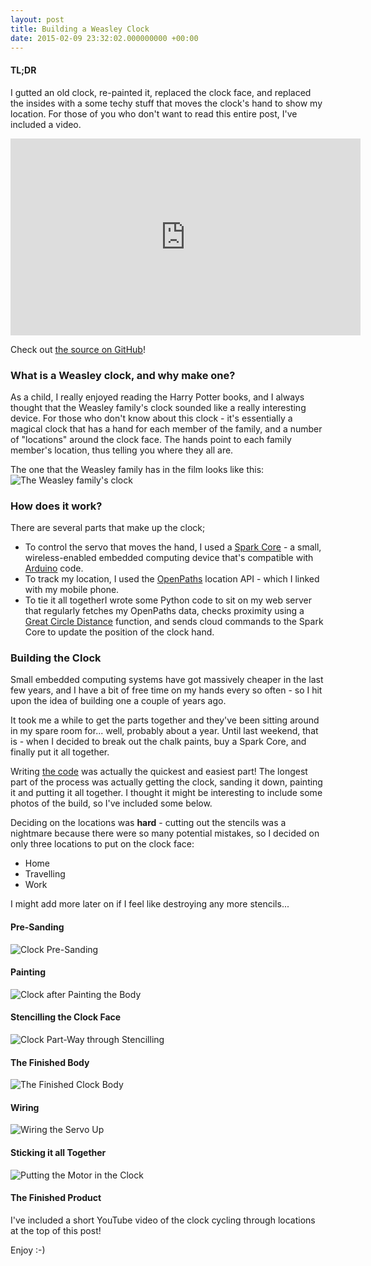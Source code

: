 ```yaml
---
layout: post
title: Building a Weasley Clock
date: 2015-02-09 23:32:02.000000000 +00:00
---
```


#### TL;DR

I gutted an old clock, re-painted it, replaced the clock face, and replaced the
insides with a some techy stuff that moves the clock's hand to show my
location. For those of you who don't want to read this entire post, I've
included a video.

<iframe width="560" height="315" src="https://www.youtube.com/embed/-_c85UT44cc" frameborder="0" allowfullscreen></iframe>

<!-- more -->

Check out [the source on GitHub](https://github.com/charlienewey/weasley)!

### What is a Weasley clock, and why make one?

As a child, I really enjoyed reading the Harry Potter books, and I always
thought that the Weasley family's clock sounded like a really interesting
device. For those who don't know about this clock - it's essentially a magical
clock that has a hand for each member of the family, and a number of
"locations" around the clock face. The hands point to each family member's
location, thus telling you where they all are.

The one that the Weasley family has in the film looks like this: ![The Weasley
family's clock](/images/weasley.jpg)

### How does it work?

There are several parts that make up the clock;

* To control the servo that moves the hand, I used a [Spark
  Core](https://www.spark.io/) - a small, wireless-enabled embedded computing
  device that's compatible with [Arduino](https://arduino.cc/) code.
* To track my location,  I used the [OpenPaths](https://openpaths.cc) location
  API - which I linked with my mobile phone.
* To tie it all togetherI wrote some Python code to sit on my web server that
  regularly fetches my OpenPaths data, checks proximity using a [Great Circle
  Distance](http://en.wikipedia.org/wiki/Great-circle_distance) function, and
  sends cloud commands to the Spark Core to update the position of the clock
  hand.

### Building the Clock

Small embedded computing systems have got massively cheaper in the last few
years, and I have a bit of free time on my hands every so often - so I hit upon
the idea of building one a couple of years ago.

It took me a while to get the parts together and they've been sitting around in
my spare room for... well, probably about a year. Until last weekend, that is -
when I decided to break out the chalk paints, buy a Spark Core, and finally put
it all together.

Writing [the code](https://github.com/charlienewey/weasley) was actually the
quickest and easiest part! The longest part of the process was actually getting
the clock, sanding it down, painting it and putting it all together. I thought
it might be interesting to include some photos of the build, so I've included
some below.

Deciding on the locations was **hard** - cutting out the stencils was a
nightmare because there were so many potential mistakes, so I decided on only
three locations to put on the clock face:

* Home
* Travelling
* Work

I might add more later on if I feel like destroying any more stencils...

#### Pre-Sanding

![Clock Pre-Sanding](/images/clock-1.jpg)

#### Painting

![Clock after Painting the Body](/images/clock-2.jpg)

#### Stencilling the Clock Face

![Clock Part-Way through Stencilling](/images/clock-3.jpg)

#### The Finished Body

![The Finished Clock Body](/images/clock-4.jpg)

#### Wiring

![Wiring the Servo Up](/images/clock-5.jpg)

#### Sticking it all Together

![Putting the Motor in the Clock](/images/clock-6.jpg)

#### The Finished Product

I've included a short YouTube video of the clock cycling through locations at
the top of this post!

Enjoy :-)

